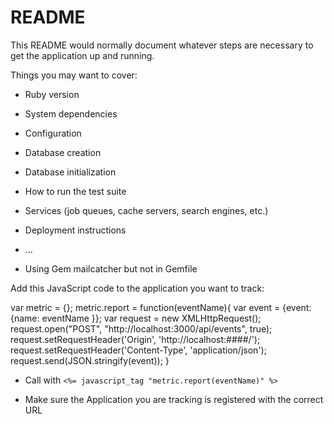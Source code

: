 # README

This README would normally document whatever steps are necessary to get the
application up and running.

Things you may want to cover:

* Ruby version

* System dependencies

* Configuration

* Database creation

* Database initialization

* How to run the test suite

* Services (job queues, cache servers, search engines, etc.)

* Deployment instructions

* ...

* Using Gem mailcatcher but not in Gemfile

Add this JavaScript code to the application you want to track:

  var metric = {};
  metric.report = function(eventName){
    var event = {event: {name: eventName }};
    var request = new XMLHttpRequest();
    request.open("POST", "http://localhost:3000/api/events", true);
    request.setRequestHeader('Origin', 'http://localhost:####/');
    request.setRequestHeader('Content-Type', 'application/json');
    request.send(JSON.stringify(event));
  }

  * Call with `<%= javascript_tag "metric.report(eventName)" %>`
  
  * Make sure the Application you are tracking is registered with the correct URL
